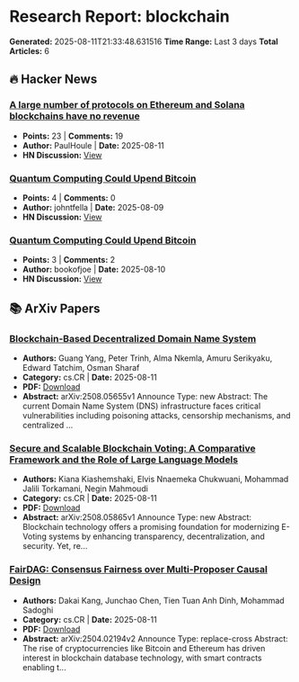 # Research Report: blockchain

**Generated:** 2025-08-11T21:33:48.631516
**Time Range:** Last 3 days
**Total Articles:** 6

## 🔥 Hacker News

### [A large number of protocols on Ethereum and Solana blockchains have no revenue](https://www.coindesk.com/markets/2025/07/23/disguised-unemployment-in-blockchain-data-shows-only-12-of-ethereum-25-of-solana-protocols-have-revenue)
- **Points:** 23 | **Comments:** 19
- **Author:** PaulHoule | **Date:** 2025-08-11
- **HN Discussion:** [View](https://news.ycombinator.com/item?id=44858401)

### [Quantum Computing Could Upend Bitcoin](https://www.barrons.com/articles/quantum-computing-bitcoin-blockchain-55474890)
- **Points:** 4 | **Comments:** 0
- **Author:** johntfella | **Date:** 2025-08-09
- **HN Discussion:** [View](https://news.ycombinator.com/item?id=44844749)

### [Quantum Computing Could Upend Bitcoin](https://www.barrons.com/articles/quantum-computing-bitcoin-blockchain-55474890)
- **Points:** 3 | **Comments:** 2
- **Author:** bookofjoe | **Date:** 2025-08-10
- **HN Discussion:** [View](https://news.ycombinator.com/item?id=44852312)

## 📚 ArXiv Papers

### [Blockchain-Based Decentralized Domain Name System](https://arxiv.org/abs/oai:arXiv.org:2508.05655v1)
- **Authors:** Guang Yang, Peter Trinh, Alma Nkemla, Amuru Serikyaku, Edward Tatchim, Osman Sharaf
- **Category:** cs.CR | **Date:** 2025-08-11
- **PDF:** [Download](https://arxiv.org/pdf/oai:arXiv.org:2508.05655v1.pdf)
- **Abstract:** arXiv:2508.05655v1 Announce Type: new 
Abstract: The current Domain Name System (DNS) infrastructure faces critical vulnerabilities including poisoning attacks, censorship mechanisms, and centralized ...

### [Secure and Scalable Blockchain Voting: A Comparative Framework and the Role of Large Language Models](https://arxiv.org/abs/oai:arXiv.org:2508.05865v1)
- **Authors:** Kiana Kiashemshaki, Elvis Nnaemeka Chukwuani, Mohammad Jalili Torkamani, Negin Mahmoudi
- **Category:** cs.CR | **Date:** 2025-08-11
- **PDF:** [Download](https://arxiv.org/pdf/oai:arXiv.org:2508.05865v1.pdf)
- **Abstract:** arXiv:2508.05865v1 Announce Type: new 
Abstract: Blockchain technology offers a promising foundation for modernizing E-Voting systems by enhancing transparency, decentralization, and security. Yet, re...

### [FairDAG: Consensus Fairness over Multi-Proposer Causal Design](https://arxiv.org/abs/oai:arXiv.org:2504.02194v2)
- **Authors:** Dakai Kang, Junchao Chen, Tien Tuan Anh Dinh, Mohammad Sadoghi
- **Category:** cs.CR | **Date:** 2025-08-11
- **PDF:** [Download](https://arxiv.org/pdf/oai:arXiv.org:2504.02194v2.pdf)
- **Abstract:** arXiv:2504.02194v2 Announce Type: replace-cross 
Abstract: The rise of cryptocurrencies like Bitcoin and Ethereum has driven interest in blockchain database technology, with smart contracts enabling t...

